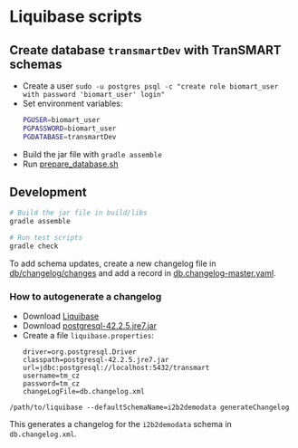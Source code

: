 # Liquibase scripts


## Create database `transmartDev` with TranSMART schemas

- Create a user `sudo -u postgres psql -c "create role biomart_user with password 'biomart_user' login"`
- Set environment variables:
    ```bash
    PGUSER=biomart_user
    PGPASSWORD=biomart_user
    PGDATABASE=transmartDev
    ```
- Build the jar file with `gradle assemble` 
- Run [prepare_database.sh](../scripts/prepare_database.sh)

## Development

```bash
# Build the jar file in build/libs
gradle assemble

# Run test scripts
gradle check
```

To add schema updates, create a new changelog file in [db/changelog/changes](src/main/resources/db/changelog/changes)
and add a record in [db.changelog-master.yaml](src/main/resources/db/changelog/db.changelog-master.yaml).


### How to autogenerate a changelog

- Download [Liquibase](https://download.liquibase.org/)
- Download [postgresql-42.2.5.jre7.jar](https://search.maven.org/remotecontent?filepath=org/postgresql/postgresql/42.2.5.jre7/postgresql-42.2.5.jre7.jar)
- Create a file `liquibase.properties`:
    ```properties
    driver=org.postgresql.Driver
    classpath=postgresql-42.2.5.jre7.jar
    url=jdbc:postgresql://localhost:5432/transmart
    username=tm_cz
    password=tm_cz
    changeLogFile=db.changelog.xml
    ```

`/path/to/liquibase --defaultSchemaName=i2b2demodata generateChangelog`

This generates a changelog for the `i2b2demodata` schema in `db.changelog.xml`.
